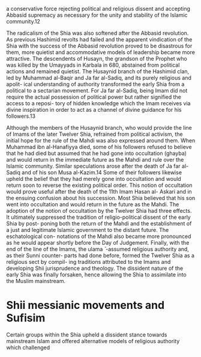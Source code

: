 a conservative force rejecting political and religious dissent and accepting Abbasid supremacy as necessary for the unity and stability of the Islamic community.12

The radicalism of the Shia was also softened after the Abbasid revolution. As previous Hashimid revolts had failed and the apparent vindication of the Shia with the success of the Abbasid revolution proved to be disastrous for them, more quietist and accommodative models of leadership became more attractive. The descendents of Husayn, the grandson of the Prophet who was killed by the Umayyads in Karbala in 680, abstained from political actions and remained quietist. The Husaynid branch of the Hashimid clan, led by  Muhammad al-Baqir and Ja far al-Sadiq, and its purely religious and apolit- ical understanding of authority transformed the early Shia from a political to  a sectarian movement. For Ja far al-Sadiq, being Imam did not require the  actual possession of political power but rather signified the access to a reposi- tory of hidden knowledge which the Imam receives via divine inspiration in  order to act as a channel of divine guidance for his followers.13

Although the members of the Husaynid branch, who would provide the line of Imams of the later Twelver Shia, refrained from political activism, the initial hope for the rule of the Mahdi was also expressed around them. When Muhammad ibn al-Hanafiyya died, some of his followers refused to believe that he had died but assumed that he had gone into occultation (ghayba) and would return in the immediate future as the Mahdi and rule over the Islamic community. Similar speculations arose after the death of Ja far al-Sadiq and of his son Musa al-Kazim.14 Some of their followers likewise upheld the belief that they had merely gone into occultation and would return soon to reverse the existing political order. This notion of occultation would prove useful after the death of the 11th Imam Hasan al- Askari and in the ensuing confusion about his succession. Most Shia believed that his son went into occultation and would return in the future as the Mahdi. The adoption of the notion of occultation by the Twelver Shia had three effects. It ultimately  suppressed the tradition of religio-political dissent of the early Shia by post- poning both the return of the Mahdi and the establishment of a just and  legitimate Islamic government to the distant future. The eschatological con- notations of the Mahdi also became more pronounced as he would appear  shortly before the Day of Judgement. Finally, with the end of the line of the  Imams, the ulama ̄ -assumed religious authority and, as their Sunni counter- parts had done before, formed the Twelver Shia as a religious sect by compil- ing traditions attributed to the Imams and developing Shii jurisprudence and  theology. The dissident nature of the early Shia was finally forsaken, hence allowing the Shia to assimilate into the Muslim mainstream.

# Shii messianic movements and Sufisim

Certain groups within the Shia upheld a dissident stance towards mainstream Islam and offered alternative models of religious authority which challenged
